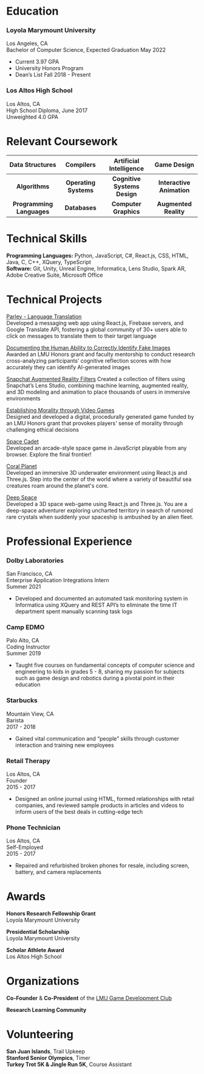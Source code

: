 # Education
 
### Loyola Marymount University
Los Angeles, CA  
Bachelor of Computer Science, Expected Graduation May 2022  
- Current 3.97 GPA  
- University Honors Program  
- Dean’s List Fall 2018 - Present

### Los Altos High School
Los Altos, CA  
High School Diploma, June 2017  
Unweighted 4.0 GPA  

# Relevant Coursework

| Data Structures | Compilers | Artificial Intelligence | Game Design |
|:---:|:---:|:---:|:---:|
| **Algorithms** | **Operating Systems** | **Cognitive Systems Design** | **Interactive Animation** |
| **Programming Languages** | **Databases** | **Computer Graphics** | **Augmented Reality** |

# Technical Skills

**Programming Languages:** Python, JavaScript, C#, React.js, CSS, HTML, Java, C, C++, XQuery, TypeScript  
**Software:** Git, Unity, Unreal Engine, Informatica, Lens Studio, Spark AR, Adobe Creative Suite, Microsoft Office  

# Technical Projects
[Parley - Language Translation](https://booker-m.github.io/parley/)  
Developed a messaging web app using React.js, Firebase servers, and Google Translate API, fostering a global community of 30+ users able to click on messages to translate them to their target language  

[Documenting the Human Ability to Correctly Identify Fake Images](https://digitalcommons.lmu.edu/cgi/viewcontent.cgi?article=1251&context=honors-research-and-exhibition)  
Awarded an LMU Honors grant and faculty mentorship to conduct research cross-analyzing participants’ cognitive reflection scores with how accurately they can identify AI-generated images  

[Snapchat Augmented Reality Filters](https://lensstudio.snapchat.com/creator/M8l_OTWi9GC9QoOzds63uQ)
Created a collection of filters using Snapchat’s Lens Studio, combining machine learning, augmented reality, and 3D modeling and animation to place thousands of users in immersive environments  

[Establishing Morality through Video Games](https://digitalcommons.lmu.edu/cgi/viewcontent.cgi?article=1153&context=honors-grants-and-fellowships)  
Designed and developed a digital, procedurally generated game funded by an LMU Honors grant that provokes players' sense of morality through challenging ethical decisions  

[Space Cadet](https://booker-m.github.io/Space-Cadet/)  
Developed an arcade-style space game in JavaScript playable from any browser. Explore the final frontier!  

[Coral Planet](https://booker-m.github.io/Coral-Planet/)  
Developed an immersive 3D underwater environment using React.js and Three.js. Step into the center of the world where a variety of beautiful sea creatures roam around the planet's core. 

[Deep Space](https://booker-m.github.io/Deep-Space/)  
Developed a 3D space web-game using React.js and Three.js. You are a deep-space adventurer exploring uncharted territory in search of rumored rare crystals when suddenly your spaceship is ambushed by an alien fleet.  

# Professional Experience

### Dolby Laboratories
San Francisco, CA  
Enterprise Application Integrations Intern  
Summer 2021  
- Developed and documented an automated task monitoring system in Informatica using XQuery and REST API’s to eliminate the time IT department spent manually scanning task logs

### Camp EDMO
Palo Alto, CA  
Coding Instructor  
Summer 2019  
- Taught five courses on fundamental concepts of computer science and engineering to kids in grades 5 - 8, sharing my passion for subjects such as game design and robotics during a pivotal point in their education

### Starbucks
Mountain View, CA  
Barista  
2017 - 2018  
- Gained vital communication and “people” skills through customer interaction and training new employees

### Retail Therapy
Los Altos, CA  
Founder  
2015 - 2017  
- Designed an online journal using HTML, formed relationships with retail companies, and reviewed sample products in articles and videos to inform users of the best deals in cutting-edge tech

### Phone Technician
Los Altos, CA  
Self-Employed  
2015 - 2017  
- Repaired and refurbished broken phones for resale, including screen, battery, and camera replacements

# Awards

**Honors Research Fellowship Grant**  
Loyola Marymount University

**Presidential Scholarship**  
Loyola Marymount University

**Scholar Athlete Award**  
Los Altos High School  

# Organizations

**Co-Founder** & **Co-President** of the [LMU Game Development Club](https://www.facebook.com/lmugamedev/)  

**Research Learning Community**  
  
# Volunteering

**San Juan Islands**, Trail Upkeep  
**Stanford Senior Olympics**, Timer  
**Turkey Trot 5K & Jingle Run 5K**, Course Assistant  
